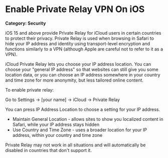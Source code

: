 # Enable Private Relay VPN On iOS

__Category: Security__

iOS 15 and above provide Private Relay for iCloud users in certain countries to protect their privacy. Private Relay is used when browsing in Safari to hide your IP address and identity using transport-level encryption and functions similarly to a VPN (although Apple are careful not to refer to it as a VPN).

iCloud Private Relay lets you choose your IP address location. You can choose your "general IP address" so that websites can still give you some location data, or you can choose an IP address somewhere in your country and time zone for more anonymity, but less tailored online content.

To enable private relay:

Go to Settings -> [your name] -> iCloud -> Private Relay

You can press IP Address Location to choose a setting for your IP address.

* Maintain General Location - allows sites to show you localized content in Safari, while your IP address stays hidden
* Use Country and Time Zone - uses a broader location for your IP address, within your country and time zone

Private Relay may not work in all situations and will automatically be disabled in countries that don't support it.
